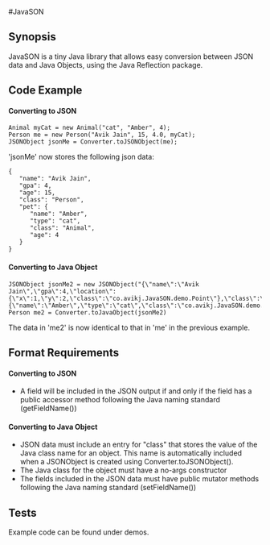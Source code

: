 #JavaSON

## Synopsis

JavaSON is a tiny Java library that allows easy conversion between JSON data and Java Objects,
using the Java Reflection package.

## Code Example

#### Converting to JSON
	Animal myCat = new Animal("cat", "Amber", 4);
	Person me = new Person("Avik Jain", 15, 4.0, myCat);	
	JSONObject jsonMe = Converter.toJSONObject(me);

'jsonMe' now stores the following json data:

	{
	   "name": "Avik Jain",
	   "gpa": 4,
	   "age": 15,
	   "class": "Person",
	   "pet": {
	      "name": "Amber",
	      "type": "cat",
	      "class": "Animal",
	      "age": 4
	   }
	}
	
#### Converting to Java Object
	JSONObject jsonMe2 = new JSONObject("{\"name\":\"Avik Jain\",\"gpa\":4,\"location\":{\"x\":1,\"y\":2,\"class\":\"co.avikj.JavaSON.demo.Point\"},\"class\":\"co.avikj.JavaSON.demo.Person\",\"age\":15,\"pet\":{\"name\":\"Amber\",\"type\":\"cat\",\"class\":\"co.avikj.JavaSON.demo.Animal\",\"age\":4}}");
	Person me2 = Converter.toJavaObject(jsonMe2)

The data in 'me2' is now identical to that in 'me' in the previous example.

	
	
## Format Requirements

#### Converting to JSON

* A field will be included in the JSON output if and only if the field has a public accessor method following the Java naming standard (getFieldName())

#### Converting to Java Object

* JSON data must include an entry for "class" that stores the value of the Java class name for an object. This name is automatically included when a JSONObject is created using Converter.toJSONObject().
* The Java class for the object must have a no-args constructor
* The fields included in the JSON data must have public mutator methods following the Java naming standard (setFieldName())



## Tests

Example code can be found under demos.